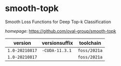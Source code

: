 # smooth-topk

Smooth Loss Functions for Deep Top-k Classification

*homepage*: <https://github.com/oval-group/smooth-topk>

version | versionsuffix | toolchain
--------|---------------|----------
``1.0-20210817`` | ``-CUDA-11.3.1`` | ``foss/2021a``
``1.0-20210817`` |  | ``foss/2021a``
